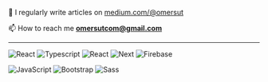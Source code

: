  📝 I regularly write articles on [medium.com/@omersut](https://medium.com/@omersut)

 📫 How to reach me **omersutcom@gmail.com**
  
  ---

![React](https://img.shields.io/badge/react-%2320232a.svg?style=for-the-badge&logo=react&logoColor=%2361DAFB)
![Typescript](https://img.shields.io/badge/TypeScript-007ACC?style=for-the-badge&logo=typescript&logoColor=white)
![React](https://img.shields.io/badge/redux-%2320232a.svg?style=for-the-badge&logo=redux&logoColor=%2361DAFB)
![Next](https://img.shields.io/badge/next-js-%2320232a.svg?style=for-the-badge&logo=nextjs&logoColor=%2361DAFB)
![Firebase](https://img.shields.io/badge/firebase-%23039BE5.svg?style=for-the-badge&logo=firebase)

![JavaScript](https://img.shields.io/badge/javascript-%23323330.svg?style=for-the-badge&logo=javascript&logoColor=%23F7DF1E)
![Bootstrap](https://img.shields.io/badge/bootstrap-%23563D7C.svg?style=for-the-badge&logo=bootstrap&logoColor=white)
![Sass](https://img.shields.io/badge/sass-BF4080.svg?style=for-the-badge&logo=sass&logoColor=white)





